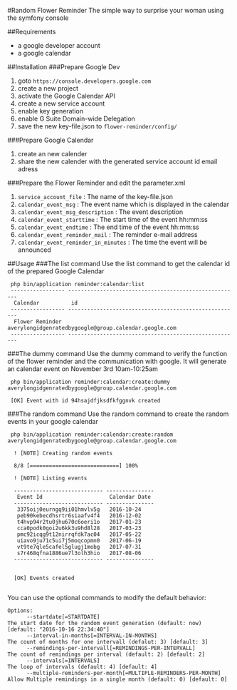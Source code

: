 #Random Flower Reminder
The simple way to surprise your woman using the symfony console

##Requirements
- a google developer account
- a google calendar

##Installation
###Prepare Google Dev
1. goto `https://console.developers.google.com`
2. create a new project
3. activate the Google Calendar API
4. create a new service account
5. enable key generation
6. enable G Suite Domain-wide Delegation
7. save the new key-file.json to `flower-reminder/config/`

###Prepare Google Calendar
1. create an new calender
2. share the new calender with the generated service account id email adress

###Prepare the Flower Reminder and edit the parameter.xml
1. `service_account_file` : The name of the key-file.json
2. `calendar_event_msg` : The event name which is displayed in the calendar
3. `calendar_event_msg_description` : The event description
4. `calendar_event_starttime` : The start time of the event hh:mm:ss
5. `calendar_event_endtime` : The end time of the event hh:mm:ss
6. `calendar_event_reminder_mail` : The reminder e-mail address
6. `calendar_event_reminder_in_minutes` : The time the event will be announced

##Usage
###The list command
Use the list command to get the calendar id of the prepared Google Calendar
```
 php bin/application reminder:calendar:list
 ----------------- ------------------------------------------------------ 
  Calendar          id                                                    
 ----------------- ------------------------------------------------------ 
  Flower Reminder   averylongidgenratedbygoogle@group.calendar.google.com  
 ----------------- ------------------------------------------------------
```
###The dummy command
Use the dummy command to verify the function of the flower reminder and the communication with google.
It will generate an calendar event on November 3rd 10am-10:25am
```
 php bin/application reminder:calendar:create:dummy averylongidgenratedbygoogle@group.calendar.google.com
 
 [OK] Event with id 94hsajdfjksdfkfggnvk created     
```
###The random command
Use the random command to create the random events in your google calendar
```
 php bin/application reminder:calendar:create:random averylongidgenratedbygoogle@group.calendar.google.com
 
  ! [NOTE] Creating random events                                                                                        
 
  8/8 [============================] 100%
  
  ! [NOTE] Listing events                                                                                                
 
  ---------------------------- --------------- 
   Event Id                     Calendar Date  
  ---------------------------- --------------- 
   3375oij0eurngq9ii01hmvlv5g   2016-10-24     
   peb90kebecdhsrtr6siaafv4f4   2016-12-02     
   t4hvp94r2tu0jhu670c6oeri1o   2017-01-23     
   cca0podk0goi2u6kk3u9hd8l28   2017-03-23     
   pmc92icqg9t12nirrqfdk7ac04   2017-05-22     
   uiavo9ju71c5ui7j5moqcopmn0   2017-06-19     
   vt9te7qle5cafel5glugj1mobg   2017-07-31     
   s7r468qfna1886ue7l3olh3hio   2017-08-06     
  ---------------------------- --------------- 
 
                                                                                                                         
  [OK] Events created                                                                                                    
                                                                                                                         
```

You can use the optional commands to modify the default behavior:

```
Options:
      --startdate[=STARTDATE]                                        The start date for the random event generation (default: now) [default: "2016-10-16 22:34:40"]
      --interval-in-months[=INTERVAL-IN-MONTHS]                      The count of months for one intervall (defalut: 3) [default: 3]
      --remindings-per-intervall[=REMINDINGS-PER-INTERVALL]          The count of remindings per interval (default: 2) [default: 2]
      --intervals[=INTERVALS]                                        The loop of intervals (default: 4) [default: 4]
      --multiple-reminders-per-month[=MULTIPLE-REMINDERS-PER-MONTH]  Allow Multiple remindings in a single month (default: 0) [default: 0]
```
